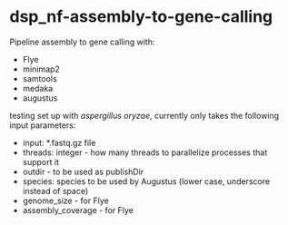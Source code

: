 # dsp_nf-assembly-to-gene-calling

Pipeline assembly to gene calling with:
* Flye
* minimap2
* samtools
* medaka
* augustus

testing set up with _aspergillus oryzae_,
 currently only takes the following input parameters:

* input: *.fastq.gz file
* threads: integer - how many threads to parallelize processes that support it
* outdir -  to be used as publishDir
* species: species to be used by Augustus (lower case, underscore instead of space)
* genome_size - for Flye
* assembly_coverage - for Flye
